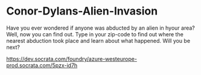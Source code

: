 # Conor-Dylans-Alien-Invasion

Have you ever wondered if anyone was abducted by an alien in hyour area? Well, now you can find out. Type in your zip-code to find out where the nearest abduction took place and learn about what happened. Will you be next?

https://dev.socrata.com/foundry/azure-westeurope-prod.socrata.com/5pzx-id7h
